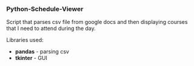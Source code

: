 ### Python-Schedule-Viewer
  Script that parses csv file from google docs
  and then displaying courses that I need to
  attend during the day.
  
  Libraries used:
  - **pandas** - parsing csv
  - **tkinter** - GUI
